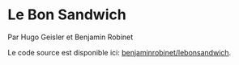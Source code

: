 # Le Bon Sandwich  
Par Hugo Geisler et Benjamin Robinet

Le code source est disponible ici: [benjaminrobinet/lebonsandwich](https://github.com/benjaminrobinet/lebonsandwich). 

